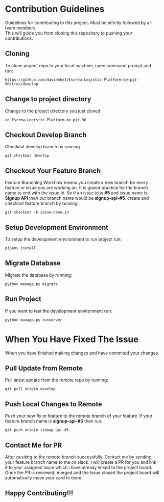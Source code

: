 # Contribution Guidelines 
Guidelines for contributing to this project. Must be strictly followed by all team members.  
This will guide you from cloning this repository to pushing your contributions.

## Cloning
To clone project repo to your local machine, open command prompt and run:
```
https://github.com/davideke1/Escrow-Logistic-Platform-be-pjt-90/tree/develop
```

## Change to project directory
Change to the project directory you just cloned
```
cd Escrow-Logistic-Platform-be-pjt-90
```

## Checkout Develop Branch
Checkout develop branch by running
```
git checkout develop
```

## Checkout Your Feature Branch
Feature Branching Workflow means you create a new branch for every feature or issue you are working on.
It is goood practice for the branch name to end with the issue id.
So if an issue id is **#5** and issue name is **Signup API** then our branch name would be **signup-api-#5**.
create and checkout feature branch by running:
```
git checkout -b issue-name-id
```

## Setup Development Environment
To setup the development environment to run project run:
```
pipenv install
```

## Migrate Database
Migrate the database by running:
```
python manage.py migrate
```

## Run Project
If you want to test the development environment run:
```
python manage.py runserver
```

# When You Have Fixed The Issue
When you have finished making changes and have commited your changes.

## Pull Update from Remote
Pull latest update from the remote repo by running:
```
git pull origin develop
```

## Push Local Changes to Remote
Push your new fix or feature to the remote branch of your feature.
If your feature branch name is **signup-api-#5** then run:
```
git push origin signup-api-#5
```

## Contact Me for PR
After pushing to the remote branch successfully. Contact me by sending your feature branch name to me on slack.
I will create a PR for you and link it to your assigned issue which i have already linked to the project board.
Once the PR is reviewed, merged and the Issue closed the project board will automatically move your card to done.

## Happy Contributing!!!

